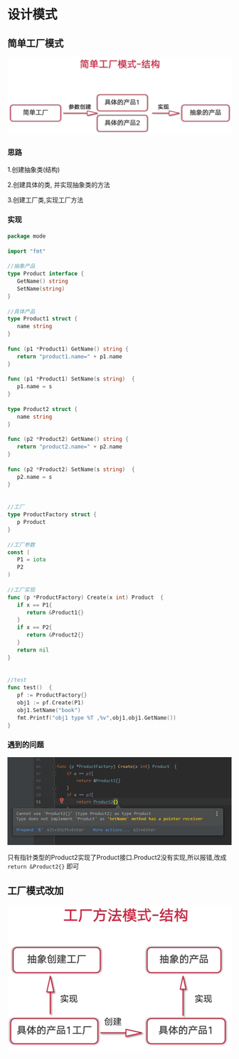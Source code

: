 # 设计模式

##  简单工厂模式

![image-20200604194109742](../static/images/image-20200604194109742.png)

 ### 思路

1.创建抽象类(结构)

2.创建具体的类, 并实现抽象类的方法

3.创建工厂类,实现工厂方法



### 实现

```go
package mode

import "fmt"

//抽象产品
type Product interface {
   GetName() string
   SetName(string)
}

//具体产品
type Product1 struct {
   name string
}

func (p1 *Product1) GetName() string {
   return "product1.name=" + p1.name
}

func (p1 *Product1) SetName(s string)  {
   p1.name = s
}

type Product2 struct {
   name string
}

func (p2 *Product2) GetName() string {
   return "product2.name=" + p2.name
}

func (p2 *Product2) SetName(s string)  {
   p2.name = s
}


//工厂
type ProductFactory struct {
   p Product
}

//工厂参数
const (
   P1 = iota
   P2
)

//工厂实现
func (p *ProductFactory) Create(x int) Product  {
   if x == P1{
      return &Product1{}
   }
   if x == P2{
      return &Product2{}
   }
   return nil
}


//test
func test()  {
   pf := ProductFactory{}
   obj1 := pf.Create(P1)
   obj1.SetName("book")
   fmt.Printf("obj1 type %T ,%v",obj1,obj1.GetName())
}

```



### 遇到的问题

![image-20200604161548288](../static/images/image-20200604161548288.png)

只有指针类型的Product2实现了Product接口.Product2没有实现,所以报错,改成 ```return &Product2{}``` 即可



## 工厂模式改加

![image-20200604193956495](../static/images/image-20200604193956495.png)

